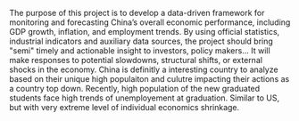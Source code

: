 The purpose of this project is to develop a data-driven framework for monitoring and forecasting China’s overall economic performance, including GDP growth, inflation, and employment trends. By using official statistics, industrial indicators and auxiliary data sources, the project should bring "semi" timely and actionable insight to investors, policy makers... It will make responses to potential slowdowns, structural shifts, or external shocks in the economy. China is definitly a interesting country to analyze based on their unique high populaiton and culutre impacting their actions as a country top down. Recently, high population of the new graduated students face high trends of unemployement at graduation. Similar to US, but with very extreme level of individual economics shrinkage.

